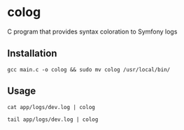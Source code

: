 # colog
C program that provides syntax coloration to Symfony logs

## Installation
`gcc main.c -o colog && sudo mv colog /usr/local/bin/`

## Usage
`cat app/logs/dev.log | colog`

`tail app/logs/dev.log | colog`

